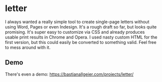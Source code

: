 # letter

I always wanted a really simple tool to create single-page letters without using Word, Pages or even Indesign. It's a rough draft so far, but looks quite promising. It's super easy to customize via CSS and already produces usable print results in Chrome and Opera. I used nasty custom HTML for the first version, but this could easily be converted to something valid. Feel free to mess around with it. 

## Demo

There's even a demo: https://bastianallgeier.com/projects/letter/
